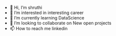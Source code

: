 - 👋 Hi, I’m shruthi
- 👀 I’m interested in interesting career
- 🌱 I’m currently learning DataScience 
- 💞️ I’m looking to collaborate on New open projects
- 📫 How to reach me linkedin

<!---
Shruthi-h-a/Shruthi-h-a is a ✨ special ✨ repository because its `README.md` (this file) appears on your GitHub profile.
You can click the Preview link to take a look at your changes.
--->
